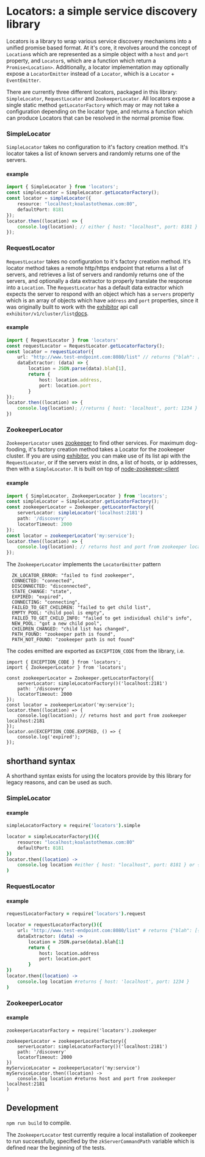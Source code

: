 # Locators: a simple service discovery library
Locators is a library to wrap various service discovery mechanisms into a unified promise based format. At it's core, it revolves
around the concept of `Location`s which are represented as a simple object with a `host` and `port` property, and `Locator`s, which 
are a function which return a `Promise<Location>`. Additionally, a locator implementation may optionally expose a `LocatorEmitter`
instead of a `Locator`, which is a `Locator` + `EventEmitter`.

There are currently three different locators, packaged in this library: `SimpleLocator`, `RequestLocator` and `ZookeeperLocator`. All locators
expose a single static method `getLocatorFactory` which may or may not take a configuration depending on the locator type, and returns a function
which can produce Locators that can be resolved in the normal promise flow. 
  
### SimpleLocator
`SimpleLocator` takes no configuration to it's factory creation method. 
It's locator takes a list of known servers and randomly returns one of the servers.

#### example
```typescript
import { SimpleLocator } from 'locators';
const simpleLocator = SimpleLocator.getLocatorFactory();
const locator = simpleLocator({
    resource: "localhost;koalastothemax.com:80",
    defaultPort: 8181
});
locator.then((location) => {
    console.log(location); // either { host: "localhost", port: 8181 } or { host: "koalastothemax.com", port: "80" }
});
```

### RequestLocator
`RequestLocator` takes no configuration to it's factory creation method.
It's locator method takes a remote http/https endpoint that returns a list of servers, 
and retrieves a list of servers and randomly returns one of the servers, 
and optionally a data extractor to properly translate the response into a `Location`. 
The `RequestLocator` has a default data extractor which expects the server to respond
with an object which has a `servers` property which is an array of objects which 
have `address` and `port` properties, since it was originally built to work with 
the [exhibitor](https://github.com/Netflix/exhibitor) api call 
`exhibitor/v1/cluster/list`[docs](https://github.com/Netflix/exhibitor/wiki/REST-Cluster).


#### example
```typescript
import { RequestLocator } from 'locators'
const requestLocator = RequestLocator.getLocatorFactory();
const locator = requestLocator({
    url: "http://www.test-endpoint.com:8080/list" // returns {"blah": [{"address": "localhost", "port": 8080}, {"address": "localhost", "port": 1234}]}
    dataExtractor: (data) => {
        location = JSON.parse(data).blah[1],
        return {
            host: location.address,
            port: location.port
        }
});
locator.then((location) => { 
    console.log(location); //returns { host: 'localhost', port: 1234 }
})
```

### ZookeeperLocator
`ZookeeperLocator` uses [zookeeper](http://zookeeper.apache.org) to find other services. 
For maximum dog-fooding, it's factory creation method takes a Locator for the zookeeper cluster. 
If you are using [exhibitor](https://github.com/Netflix/exhibitor), you can make use of its 
list api with the `RequestLocator`, or if the servers exist in dns, a list 
of hosts, or ip addresses, then with a `SimpleLocator`. It is built on top of 
[node-zookeeper-client](https://github.com/alexguan/node-zookeeper-client)

#### example
```typescript
import { SimpleLocator, ZookeeperLocator } from 'locators';
const simpleLocator = SimpleLocator.getLocatorFactory();
const zookeeperLocator = Zookeeper.getLocatorFactory({
    serverLocator: simpleLocator('localhost:2181')
    path: '/discovery'
    locatorTimeout: 2000
});
const locator = zookeeperLocator('my:service');
locator.then((location) => {
    console.log(location); // returns host and port from zookeeper localhost:2181 
});
```

The `ZookeeperLocator` implements the `LocatorEmitter` pattern

```
  ZK_LOCATOR_ERROR: "failed to find zookeeper",
  CONNECTED: "connected",
  DISCONNECTED: "disconnected",
  STATE_CHANGE: "state",
  EXPIRED: "expired",
  CONNECTING: "connecting",
  FAILED_TO_GET_CHILDREN: "failed to get child list",
  EMPTY_POOL: "child pool is empty",
  FAILED_TO_GET_CHILD_INFO: "failed to get individual child's info",
  NEW_POOL: "got a new child pool",
  CHILDREN_CHANGED: "child list has changed",
  PATH_FOUND: "zookeeper path is found",
  PATH_NOT_FOUND: "zookeeper path is not found"
```
The codes emitted are exported as `EXCEPTION_CODE` from the library, i.e.
```
import { EXCEPTION_CODE } from 'locators';
import { ZookeeperLocator } from 'locators';

const zookeeperLocator = Zookeeper.getLocatorFactory({
    serverLocator: simpleLocatorFactory()('localhost:2181')
    path: '/discovery'
    locatorTimeout: 2000
});
const locator = zookeeperLocator('my:service');
locator.then((location) => {
    console.log(location); // returns host and port from zookeeper localhost:2181 
});
locator.on(EXCEPTION_CODE.EXPIRED, () => {
    console.log('expired');
});

```

## shorthand syntax
A shorthand syntax exists for using the locators provide by this library for legacy reasons, and can be used as such.

### SimpleLocator
#### example
```coffeescript
simpleLocatorFactory = require('locators').simple

locator = simpleLocatorFactory()({
    resource: "localhost;koalastothemax.com:80"
    defaultPort: 8181
})
locator.then((location) -> 
    console.log location #either { host: "localhost", port: 8181 } or { host: "koalastothemax.com", port: "80" }
)
```

### RequestLocator
#### example
```coffeescript
requestLocatorFactory = require('locators').request

locator = requestLocatorFactory()({
    url: "http://www.test-endpoint.com:8080/list" # returns {"blah": [{"address": "localhost", "port": 8080}, {"address": "localhost", "port": 1234}]}
    dataExtractor: (data) ->
        location = JSON.parse(data).blah[1]
        return {
            host: location.address
            port: location.port
        }
})
locator.then((location) -> 
    console.log location #returns { host: 'localhost', port: 1234 }
)
```

### ZookeeperLocator
#### example
```
zookeeperLocatorFactory = require('locators').zookeeper

zookeeperLocator = zookeeperLocatorFactory({
    serverLocator: simpleLocatorFactory()('localhost:2181')
    path: '/discovery'
    locatorTimeout: 2000
})
myServiceLocator = zookeeperLocator('my:service')
myServiceLocator.then((location) ->
    console.log location #returns host and port from zookeeper localhost:2181 
)
```


## Development
`npm run build` to compile.

The `ZookeeperLocator` test currently require a local installation of zookeeper to run successfully, specified
by the `zkServerCommandPath` variable which is defined near the beginning of the tests. 